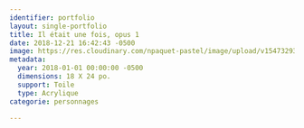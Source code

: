 ```yaml
---
identifier: portfolio
layout: single-portfolio
title: Il était une fois, opus 1
date: 2018-12-21 16:42:43 -0500
image: https://res.cloudinary.com/npaquet-pastel/image/upload/v1547329399/44318124_2187643201504915_3457723194704658432_o.jpg
metadata:
  year: 2018-01-01 00:00:00 -0500
  dimensions: 18 X 24 po.
  support: Toile
  type: Acrylique
categorie: personnages

---
```

